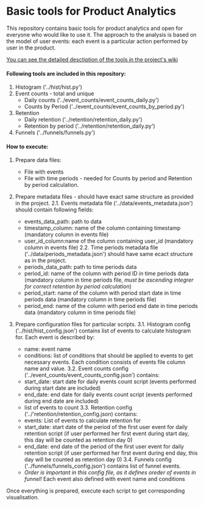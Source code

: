 # Basic tools for Product Analytics 

This repository contains basic tools for product analytics and open for everyone who would like to use it.
The approach to the analysis is based on the model of user events: each event is a particular action performed by user in the product.

[You can see the detailed desctiption of the tools in the project's wiki](https://github.com/bibamur/product-analytics-suite/wiki) 

#### Following tools are included in this repository:
1. Histogram ('../hist/hist.py')
2. Event counts - total and unique 
    - Daily counts ('../event_counts/event_counts_daily.py')
    - Counts by Period ('../event_counts/event_counts_by_period.py')
3. Retention 
    - Daily retention ('../retention/retention_daily.py')
    - Retention by period ('../retention/retention_daily.py')
4. Funnels ('../funnels/funnels.py')


#### How to execute:
1. Prepare data files:
    - File with events
    - File with time periods - needed for Counts by period and Retention by period calculation.

2. Prepare metadata files - should have exact same structure as provided in the project.
2.1. Events metadata file ('../data/events_metadata.json') should contain following fields:
    - events_data_path: path to data
    - timestamp_column: name of the column containing timestamp (mandatory column in events file)
    - user_id_column:name of the column containing user_id  (mandatory column in events file)
2.2. Time periods metadata file ('../data/periods_metadata.json') should have same ecact structure as in the project.
    - periods_data_path: path to time periods data
    - period_id: name of the column with period ID in time periods data (mandatory column in time periods file, *must be ascending integrer for correct retention by period calculation*)
    - period_start: name of the column with period start date in time periods data (mandatory column in time periods file)
    - period_end: name of the column with period end date in time periods data (mandatory column in time periods file)

3. Prepare configuration files for particular scripts.
3.1. Histogram config ('../hist/hist_config.json') contains list of events to calculate histogram for. Each event is described by:
    - name: event name
    - conditions: list of conditions that should be applied to events to get necessary events. Each condition consists of events file column name and value.
3.2. Event counts config ('../event_counts/event_counts_config.json') contains:
    - start_date: start date for daily events count script (events performed during start date are included)
    - end_date: end date for daily events count script (events performed during end date are included)
    -  list of events to count
3.3. Retention config ('../'retention/retention_config.json) contains:
    - events: List of events to calculate retention for
    - start_date: start date of the period of the first user event for daily retention script (if user performed her first event during start day, this day will be counted as retention day 0)
    - end_date: end date of the period of the first user event  for daily retention script (if user performed her first event during end day, this day will be counted as retention day 0)
3.4. Funnels config ('../funnels/funnels_config.json') contains list of funnel events. 
    - *Order is important in this config file, as it defines oreder of events in funnel!* Each event also defined with event name and conditions

Once everything is prepared, execute each script to get corresponding visualisation.







